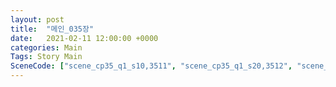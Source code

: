 ```yaml
---
layout: post
title:  "메인_035장"
date:   2021-02-11 12:00:00 +0000
categories: Main
Tags: Story Main
SceneCode: ["scene_cp35_q1_s10,3511", "scene_cp35_q1_s20,3512", "scene_cp35_q2_s10,3521", "scene_cp35_q2_s20,3522", "scene_cp35_q3_s10,3531", "scene_cp35_q3_s20,3532", "scene_cp35_q4_s10,3541", "scene_cp35_q4_s20,3542", "scene_cp35_q4_s30,3543"]
---
```

